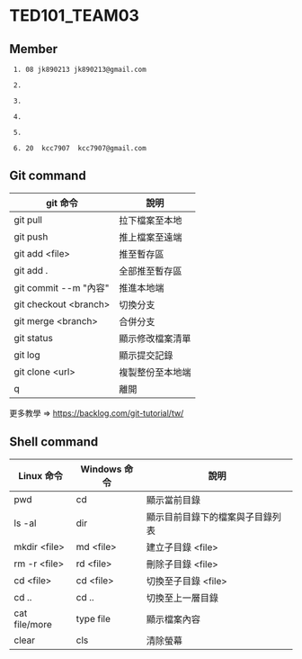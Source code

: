 # TED101_TEAM03
## Member
```
 1. 08 jk890213 jk890213@gmail.com 

 2.

 3.

 4.

 5.

 6. 20  kcc7907  kcc7907@gmail.com
```
## Git command

|  git 命令  |  說明  |
| ------ | ------ |
|  git pull | 拉下檔案至本地 |
| git push | 推上檔案至遠端 |
| git add \<file> | 推至暫存區 |
| git add . | 全部推至暫存區 |
| git commit --m "內容" | 推進本地端 |
| git checkout \<branch> | 切換分支 |
| git merge \<branch> | 合併分支 |
| git status | 顯示修改檔案清單 |
| git log | 顯示提交記錄 |
| git clone \<url>| 複製整份至本地端 |
| q| 離開|


更多教學 => <https://backlog.com/git-tutorial/tw/>


## Shell command

|   Linux 命令  |  Windows 命令  | 說明 |
| ------ | ------ | ------- |
|  pwd | cd | 顯示當前目錄 |
|  ls -al | dir |  顯示目前目錄下的檔案與子目錄列表 |
|  mkdir \<file> | md \<file> | 建立子目錄 \<file> |
|  rm -r \<file> | rd \<file> | 刪除子目錄 \<file> |
|  cd \<file> | cd \<file> | 切換至子目錄 \<file> |
|  cd .. | cd .. | 切換至上一層目錄 |
|  cat file/more | type file | 顯示檔案內容 |
|  clear | cls | 清除螢幕 |

